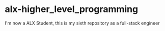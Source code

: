 # alx-higher_level_programming
I'm now a ALX Student, this is my sixth repository as a full-stack engineer
